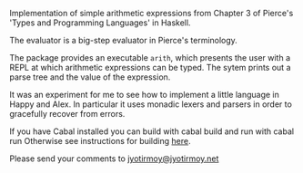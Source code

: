 Implementation of simple arithmetic expressions from
Chapter 3 of Pierce's 'Types and Programming Languages'
in Haskell.

The evaluator is a big-step evaluator in Pierce's 
terminology.

The package provides an executable `arith`, which presents
the user with a REPL at which arithmetic expressions can be
typed. The sytem prints out a parse tree and the value
of the expression.

It was an experiment for me to see how to implement
a little language in Happy and Alex. In particular it uses
monadic lexers and parsers in order to gracefully recover from 
errors.

If you have Cabal installed you can build with
   cabal build
and run with
   cabal run
Otherwise see instructions for building [here](http://www.haskell.org/ghc/docs/7.0.2/html/Cabal/builders.html).

Please send your comments to jyotirmoy@jyotirmoy.net
